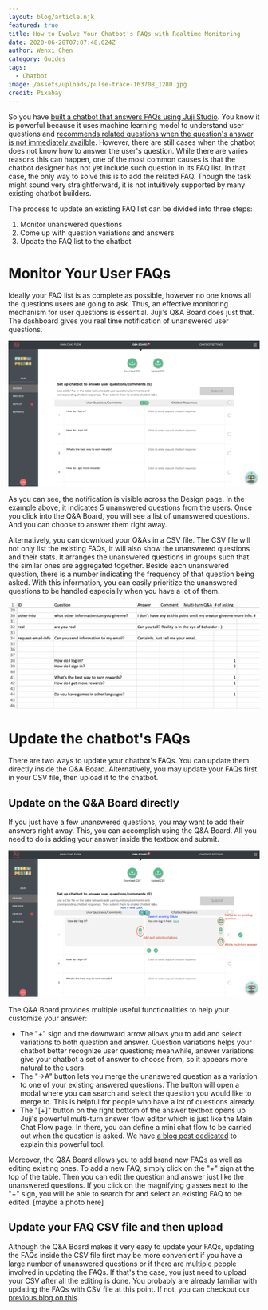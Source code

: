 ```yaml
---
layout: blog/article.njk
featured: true
title: How to Evolve Your Chatbot's FAQs with Realtime Monitoring
date: 2020-06-28T07:07:48.024Z
author: Wenxi Chen
category: Guides
tags:
  - Chatbot
image: /assets/uploads/pulse-trace-163708_1280.jpg
credit: Pixabay
---
```

So you have [built a chatbot that answers FAQs using Juji Studio](https://juji.io/blog/building-a-smart-chatbot-in-a-few-minutes-to-answer-free-text-questions/). You know it is powerful because it uses machine learning model to understand user questions and [recommends related questions when the question's answer is not immediately availble](https://juji.io/blog/question-recommendation/). However, there are still cases when the chatbot does not know how to answer the user's question. While there are varies reasons this can happen, one of the most common causes is that the chatbot designer has not yet include such question in its FAQ list. In that case, the only way to solve this is to add the related FAQ. Though the task might sound very straightforward, it is not intuitively supported by many existing chatbot builders.

The process to update an existing FAQ list can be divided into three steps:

1. Monitor unanswered questions
2. Come up with question variations and answers
3. Update the FAQ list to the chatbot

# Monitor Your User FAQs

Ideally your FAQ list is as complete as possible, however no one knows all the questions users are going to ask. Thus, an effective monitoring mechanism for user questions is essential. Juji's Q&A Board does just that. The dashboard gives you real time notification of unanswered user questions. 

![Q&A Board showing unanswered questions in real time](/assets/uploads/screen-shot-2020-07-11-at-5.52.19-pm.png "Q&A Board showing unanswered questions in real time")

As you can see, the notification is visible across the Design page. In the example above, it indicates 5 unanswered questions from the users. Once you click into the Q&A Board, you will see a list of unanswered questions. And you can choose to answer them right away.

Alternatively, you can download your Q&As in a CSV file. The CSV file will not only list the existing FAQs, it will also show the unanswered questions and their stats. It arranges the unanswered questions in groups such that the similar ones are aggregated together. Beside each unanswered question, there is a number indicating the frequency of that question being asked. With this information, you can easily prioritize the unanswered questions to be handled especially when you have a lot of them.

![Downloaded Q&A CSV groups related unanswered questions together with stats on how many times each question has been asked](/assets/uploads/screen-shot-2020-06-30-at-10.01.17-pm.png "Downloaded Q&A CSV groups related unanswered questions together with stats on how many times each question has been asked")

# Update the chatbot's FAQs

There are two ways to update your chatbot's FAQs. You can update them directly inside the Q&A Board. Alternatively, you may update your FAQs first in your CSV file, then upload it to the chatbot.

## Update on the Q&A Board directly

If you just have a few unanswered questions, you may want to add their answers right away. This, you can accomplish using the Q&A Board. All you need to do is adding your answer inside the textbox and submit. 

![Add an answer to an unanswered question in Q&A Board](/assets/uploads/annotated.png "Add an answer to an unanswered question in Q&A Board")

The Q&A Board provides multiple useful functionalities to help your customize your answer:

* The "+" sign and the downward arrow allows you to add and select variations to both question and answer. Question variations helps your chatbot better recognize user questions; meanwhile, answer variations give your chatbot a set of answer to choose from, so it appears more natural to the users.
* The "->A" button lets you merge the unanswered question as a variation to one of your existing answered questions. The button will open a modal where you can search and select the question you would like to merge to. This is helpful for people who have a lot of questions already.
* The "\[+]" button on the right bottom of the answer textbox opens up Juji's powerful multi-turn answer flow editor which is just like the Main Chat Flow page. In there, you can define a mini chat flow to be carried out when the question is asked. We have [a blog post dedicated](https://juji.io/blog/how-to-make-your-chatbot-to-answer-non-trivial-questions/) to explain this powerful tool.

Moreover, the Q&A Board allows you to add brand new FAQs as well as editing existing ones. To add a new FAQ, simply click on the "+" sign at the top of the table. Then you can edit the question and answer just like the unanswered questions. If you click on the magnifying glasses next to the "+" sign, you will be able to search for and select an existing FAQ to be edited. \[maybe a photo here]

## Update your FAQ CSV file and then upload

Although the Q&A Board makes it very easy to update your FAQs, updating the FAQs inside the CSV file first may be more convenient if you have a large number of unanswered questions or if there are multiple people involved in updating the FAQs. If that's the case, you just need to upload your CSV after all the editing is done. You probably are already familiar with updating the FAQs with CSV file at this point. If not, you can checkout our [previous blog on this](https://juji.io/blog/building-a-smart-chatbot-in-a-few-minutes-to-answer-free-text-questions/).